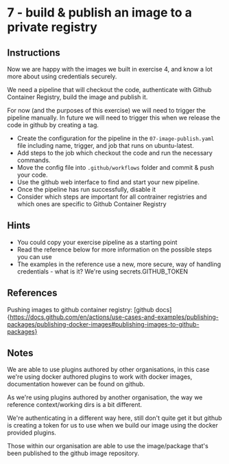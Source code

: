 # 7 - build & publish an image to a private registry

## Instructions
Now we are happy with the images we built in exercise 4, and know a lot more about using credentials securely.

We need a pipeline that will checkout the code, authenticate with Github Container Registry, build the image and publish it.

For now (and the purposes of this exercise) we will need to trigger the pipeline manually. In future we will need to trigger this when we release the code in github by creating a tag. 

- Create the configuration for the pipeline in the `07-image-publish.yaml` file including name, trigger, and job that runs on ubuntu-latest.
- Add steps to the job which checkout the code and run the necessary commands.
- Move the config file into `.github/workflows` folder and commit & push your code.
- Use the github web interface to find and start your new pipeline.
- Once the pipeline has run successfully, disable it
- Consider which steps are important for all contrainer registries and which ones are specific to Github Container Registry

## Hints
- You could copy your exercise pipeline as a starting point
- Read the reference below for more information on the possible steps you can use
- The examples in the reference use a new, more secure, way of handling credentials - what is it?
    We're using secrets.GITHUB_TOKEN

## References
Pushing images to github container registry: [github docs]{https://docs.github.com/en/actions/use-cases-and-examples/publishing-packages/publishing-docker-images#publishing-images-to-github-packages}

## Notes

We are able to use plugins authored by other organisations, in this case we're using docker authored plugins to work with docker images, documentation however can be found on github.

As we're using plugins authored by another organisation, the way we reference context/working dirs is a bit different.

We're authenticating in a different way here, still don't quite get it but github is creating a token for us to use when we build our image using the docker provided plugins.

Those within our organisation are able to use the image/package that's been published to the github image repository.


